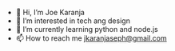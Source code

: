 - 👋 Hi, I’m Joe Karanja
- 👀 I’m interested in tech ang design
- 🌱 I’m currently learning python and node.js
- 📫 How to reach me jkaranjaseph@gmail.com

<!---
karanjajoe/karanjajoe is a ✨ special ✨ repository because its `README.md` (this file) appears on your GitHub profile.
You can click the Preview link to take a look at your changes.
--->
